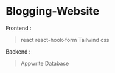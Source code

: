 # Blogging-Website
Frontend :
> react
> react-hook-form
> Tailwind css

Backend :
> Appwrite Database
 
